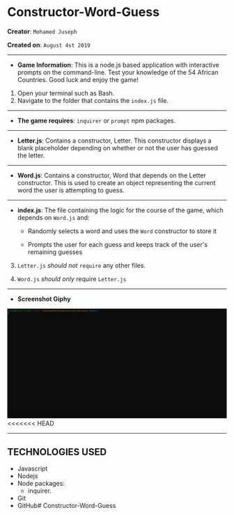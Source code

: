 # Constructor-Word-Guess

**Creator**: `Mohamed Juseph`

**Created on**: `August 4st 2019`

- - -

* **Game Information**: This is a node.js based application with interactive prompts on the command-line. Test your knowledge of the 54 African Countries. Good luck and enjoy the game!
1. Open your terminal such as Bash.
2. Navigate to the folder that contains the `index.js` file. 

- - -

* **The game requires**: `inquirer` or `prompt` npm packages.

- - -

* **Letter.js**: Contains a constructor, Letter. This constructor displays a blank placeholder depending on whether or not the user has guessed the letter. 

- - -

* **Word.js**: Contains a constructor, Word that depends on the Letter constructor. This is used to create an object representing the current word the user is attempting to guess. 

- - -

* **index.js**: The file containing the logic for the course of the game, which depends on `Word.js` and:

  * Randomly selects a word and uses the `Word` constructor to store it

  * Prompts the user for each guess and keeps track of the user's remaining guesses

3. `Letter.js` *should not* `require` any other files.

4. `Word.js` *should only* require `Letter.js`

- - -

* **Screenshot Giphy**

![Results](/giphy/Word.gif)
<<<<<<< HEAD

- - -

## TECHNOLOGIES USED
* Javascript
* Nodejs
* Node packages:
    * inquirer.
* Git
* GitHub# Constructor-Word-Guess
